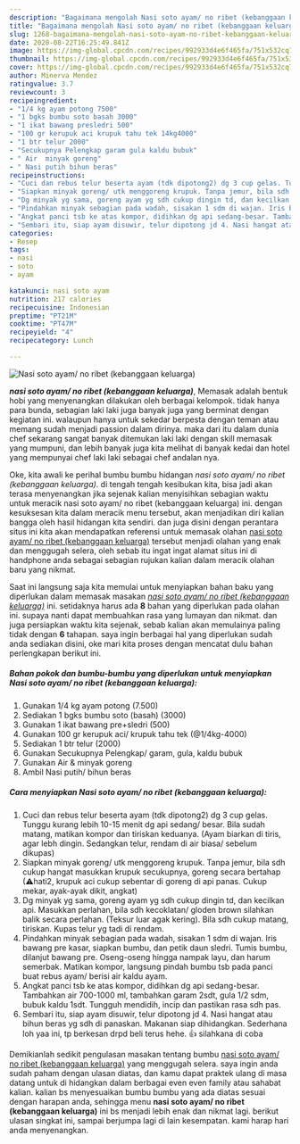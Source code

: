 ```yaml
---
description: "Bagaimana mengolah Nasi soto ayam/ no ribet (kebanggaan keluarga) Lezat"
title: "Bagaimana mengolah Nasi soto ayam/ no ribet (kebanggaan keluarga) Lezat"
slug: 1268-bagaimana-mengolah-nasi-soto-ayam-no-ribet-kebanggaan-keluarga-lezat
date: 2020-08-22T16:25:49.841Z
image: https://img-global.cpcdn.com/recipes/992933d4e6f465fa/751x532cq70/nasi-soto-ayam-no-ribet-kebanggaan-keluarga-foto-resep-utama.jpg
thumbnail: https://img-global.cpcdn.com/recipes/992933d4e6f465fa/751x532cq70/nasi-soto-ayam-no-ribet-kebanggaan-keluarga-foto-resep-utama.jpg
cover: https://img-global.cpcdn.com/recipes/992933d4e6f465fa/751x532cq70/nasi-soto-ayam-no-ribet-kebanggaan-keluarga-foto-resep-utama.jpg
author: Minerva Mendez
ratingvalue: 3.7
reviewcount: 3
recipeingredient:
- "1/4 kg ayam potong 7500"
- "1 bgks bumbu soto basah 3000"
- "1 ikat bawang presledri 500"
- "100 gr kerupuk aci krupuk tahu tek 14kg4000"
- "1 btr telur 2000"
- "Secukupnya Pelengkap garam gula kaldu bubuk"
- " Air  minyak goreng"
- " Nasi putih bihun beras"
recipeinstructions:
- "Cuci dan rebus telur beserta ayam (tdk dipotong2) dg 3 cup gelas. Tunggu kurang lebih 10-15 menit dg api sedang/ besar. Bila sudah matang, matikan kompor dan tiriskan keduanya. (Ayam biarkan di tiris, agar lebh dingin. Sedangkan telur, rendam di air biasa/ sebelum dikupas)"
- "Siapkan minyak goreng/ utk menggoreng krupuk. Tanpa jemur, bila sdh cukup hangat masukkan krupuk secukupnya, goreng secara bertahap (⚠hati2, krupuk aci cukup sebentar di goreng di api panas. Cukup mekar, ayak-ayak dikit, angkat)"
- "Dg minyak yg sama, goreng ayam yg sdh cukup dingin td, dan kecilkan api. Masukkan perlahan, bila sdh kecoklatan/ gloden brown silahkan balik secara perlahan. (Teksur luar agak kering). Bila sdh cukup matang, tiriskan. Kupas telur yg tadi di rendam."
- "Pindahkan minyak sebagian pada wadah, sisakan 1 sdm di wajan. Iris bawang pre kasar, siapkan bumbu, dan petik daun sledri. Tumis bumbu, dilanjut bawang pre. Oseng-oseng hingga nampak layu, dan harum semerbak. Matikan kompor, langsung pindah bumbu tsb pada panci buat rebus ayam/ berisi air kaldu ayam."
- "Angkat panci tsb ke atas kompor, didihkan dg api sedang-besar. Tambahkan air 700-1000 ml, tambahkan garam 2sdt, gula 1/2 sdm, bubuk kaldu 1sdt. Tungguh mendidih, incip dan pastikan rasa sdh pas."
- "Sembari itu, siap ayam disuwir, telur dipotong jd 4. Nasi hangat atau bihun beras yg sdh di panaskan. Makanan siap dihidangkan. Sederhana loh yaa ini, tp berkesan drpd beli terus hehe. 👍 silahkana di coba"
categories:
- Resep
tags:
- nasi
- soto
- ayam

katakunci: nasi soto ayam 
nutrition: 217 calories
recipecuisine: Indonesian
preptime: "PT21M"
cooktime: "PT47M"
recipeyield: "4"
recipecategory: Lunch

---
```



![Nasi soto ayam/ no ribet (kebanggaan keluarga)](https://img-global.cpcdn.com/recipes/992933d4e6f465fa/751x532cq70/nasi-soto-ayam-no-ribet-kebanggaan-keluarga-foto-resep-utama.jpg)

<b><i>nasi soto ayam/ no ribet (kebanggaan keluarga)</i></b>, Memasak adalah bentuk hobi yang menyenangkan dilakukan oleh berbagai kelompok. tidak hanya para bunda, sebagian laki laki juga banyak juga yang berminat dengan kegiatan ini. walaupun hanya untuk sekedar berpesta dengan teman atau memang sudah menjadi passion dalam dirinya. maka dari itu dalam dunia chef sekarang sangat banyak ditemukan laki laki dengan skill memasak yang mumpuni, dan lebih banyak juga kita melihat di banyak kedai dan hotel yang mempunyai chef laki laki sebagai chef andalan nya.

Oke, kita awali ke perihal bumbu bumbu hidangan <i>nasi soto ayam/ no ribet (kebanggaan keluarga)</i>. di tengah tengah kesibukan kita, bisa jadi akan terasa menyenangkan jika sejenak kalian menyisihkan sebagian waktu untuk meracik nasi soto ayam/ no ribet (kebanggaan keluarga) ini. dengan kesuksesan kita dalam meracik menu tersebut, akan menjadikan diri kalian bangga oleh hasil hidangan kita sendiri. dan juga disini dengan perantara situs ini kita akan mendapatkan referensi untuk memasak olahan <u>nasi soto ayam/ no ribet (kebanggaan keluarga)</u> tersebut menjadi olahan yang enak dan menggugah selera, oleh sebab itu ingat ingat alamat situs ini di handphone anda sebagai sebagian rujukan kalian dalam meracik olahan baru yang nikmat.




Saat ini langsung saja kita memulai untuk menyiapkan bahan baku yang diperlukan dalam memasak masakan <u><i>nasi soto ayam/ no ribet (kebanggaan keluarga)</i></u> ini. setidaknya harus ada <b>8</b> bahan yang diperlukan pada olahan ini. supaya nanti dapat membuahkan rasa yang lumayan dan nikmat. dan juga persiapkan waktu kita sejenak, sebab kalian akan memulainya paling tidak dengan <b>6</b> tahapan. saya ingin berbagai hal yang diperlukan sudah anda sediakan disini, oke mari kita proses dengan mencatat dulu bahan perlengkapan berikut ini.

<!--inarticleads1-->

##### Bahan pokok dan bumbu-bumbu yang diperlukan untuk menyiapkan Nasi soto ayam/ no ribet (kebanggaan keluarga):

1. Gunakan 1/4 kg ayam potong (7.500)
1. Sediakan 1 bgks bumbu soto (basah) (3000)
1. Gunakan 1 ikat bawang pre+sledri (500)
1. Gunakan 100 gr kerupuk aci/ krupuk tahu tek (@1/4kg-4000)
1. Sediakan 1 btr telur (2000)
1. Gunakan Secukupnya Pelengkap/ garam, gula, kaldu bubuk
1. Gunakan  Air &amp; minyak goreng
1. Ambil  Nasi putih/ bihun beras




<!--inarticleads2-->

##### Cara menyiapkan Nasi soto ayam/ no ribet (kebanggaan keluarga):

1. Cuci dan rebus telur beserta ayam (tdk dipotong2) dg 3 cup gelas. Tunggu kurang lebih 10-15 menit dg api sedang/ besar. Bila sudah matang, matikan kompor dan tiriskan keduanya. (Ayam biarkan di tiris, agar lebh dingin. Sedangkan telur, rendam di air biasa/ sebelum dikupas)
1. Siapkan minyak goreng/ utk menggoreng krupuk. Tanpa jemur, bila sdh cukup hangat masukkan krupuk secukupnya, goreng secara bertahap (⚠hati2, krupuk aci cukup sebentar di goreng di api panas. Cukup mekar, ayak-ayak dikit, angkat)
1. Dg minyak yg sama, goreng ayam yg sdh cukup dingin td, dan kecilkan api. Masukkan perlahan, bila sdh kecoklatan/ gloden brown silahkan balik secara perlahan. (Teksur luar agak kering). Bila sdh cukup matang, tiriskan. Kupas telur yg tadi di rendam.
1. Pindahkan minyak sebagian pada wadah, sisakan 1 sdm di wajan. Iris bawang pre kasar, siapkan bumbu, dan petik daun sledri. Tumis bumbu, dilanjut bawang pre. Oseng-oseng hingga nampak layu, dan harum semerbak. Matikan kompor, langsung pindah bumbu tsb pada panci buat rebus ayam/ berisi air kaldu ayam.
1. Angkat panci tsb ke atas kompor, didihkan dg api sedang-besar. Tambahkan air 700-1000 ml, tambahkan garam 2sdt, gula 1/2 sdm, bubuk kaldu 1sdt. Tungguh mendidih, incip dan pastikan rasa sdh pas.
1. Sembari itu, siap ayam disuwir, telur dipotong jd 4. Nasi hangat atau bihun beras yg sdh di panaskan. Makanan siap dihidangkan. Sederhana loh yaa ini, tp berkesan drpd beli terus hehe. 👍 silahkana di coba




Demikianlah sedikit pengulasan masakan tentang bumbu <u>nasi soto ayam/ no ribet (kebanggaan keluarga)</u> yang menggugah selera. saya ingin anda sudah paham dengan ulasan diatas, dan kamu dapat praktek ulang di masa datang untuk di hidangkan dalam berbagai even even family atau sahabat kalian. kalian bs menyesuaikan bumbu bumbu yang ada diatas sesuai dengan harapan anda, sehingga menu <b>nasi soto ayam/ no ribet (kebanggaan keluarga)</b> ini bs menjadi lebih enak dan nikmat lagi. berikut ulasan singkat ini, sampai berjumpa lagi di lain kesempatan. kami harap hari anda menyenangkan.
